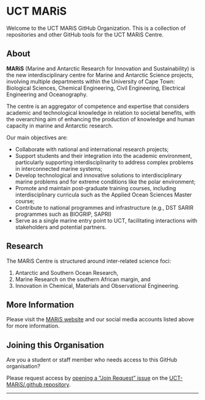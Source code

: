 # UCT MARiS

Welcome to the UCT MARiS GitHub Organization. This is a collection of repositories and other GitHub tools for the UCT MARiS Centre.

## About

**MARiS** (Marine and Antarctic Research for Innovation and Sustainability) is the new interdisciplinary centre for Marine and Antarctic Science projects, involving multiple departments within the University of Cape Town: Biological Sciences, Chemical Engineering, Civil Engineering, Electrical Engineering and Oceanography.  

The centre is an aggregator of competence and expertise that considers academic and technological knowledge in relation to societal benefits, with the overarching aim of enhancing the production of knowledge and human capacity in marine and Antarctic research.  

Our main objectives are:

* Collaborate with national and international research projects;
* Support students and their integration into the academic environment, particularly supporting interdisciplinarity to address complex problems in interconnected marine systems;
* Develop technological and innovative solutions to interdisciplinary marine problems and for extreme conditions like the polar environment;
* Promote and maintain post-graduate training courses, including interdisciplinary curricula such as the Applied Ocean Sciences Master course;
* Contribute to national programmes and infrastructure (e.g., DST SARIR programmes such as BIOGRIP, SAPRI)
* Serve as a single marine entry point to UCT, facilitating interactions with stakeholders and potential partners.

## Research

The MARiS Centre is structured around inter-related science foci:

1. Antarctic and Southern Ocean Research,
2. Marine Research on the southern African margin, and
3. Innovation in Chemical, Materials and Observational Engineering.

## More Information

Please visit the [MARiS website](https://maris.uct.ac.za) and our social media accounts listed above for more information.

## Joining this Organisation

Are you a student or staff member who needs access to this GitHub organisation?

Please request access by [opening a "Join Request" issue](https://github.com/UCT-MARiS/.github/issues/new/choose) on the [UCT-MARiS/.github repository](https://github.com/UCT-MARiS/.github).

___
